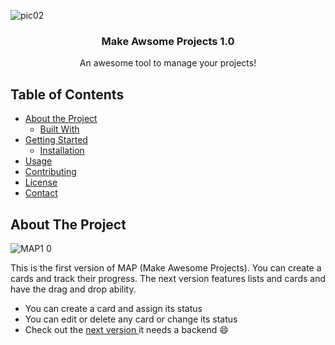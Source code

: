 ![pic02](https://user-images.githubusercontent.com/67381036/93033319-c180cd00-f603-11ea-9965-2a7dfcdd7014.jpg)

<p align="center">
  
    
  

  <h3 align="center">Make Awsome Projects 1.0</h3>

  <p align="center">
    An awesome tool to manage your  projects!
    <br />
    
  </p>
</p>

<!-- TABLE OF CONTENTS -->
## Table of Contents

* [About the Project](#about-the-project)
  * [Built With](#built-with)
* [Getting Started](#getting-started)
  * [Installation](#installation)
* [Usage](#usage)
* [Contributing](#contributing)
* [License](#license)
* [Contact](#contact)



<!-- ABOUT THE PROJECT -->
## About The Project

![MAP1 0](https://user-images.githubusercontent.com/67381036/93008050-41dcfa80-f53e-11ea-8d2e-b04c6a44cc4d.gif)

This is the first version of MAP (Make Awesome Projects). You can create a cards and track their progress. The next version features lists and cards and have the drag and drop ability.


* You can create a card and assign its status
* You can edit or delete any card or change its status
* Check out the [next version ](https://github.com/lalebdi/MAP) it needs a backend :smile:

